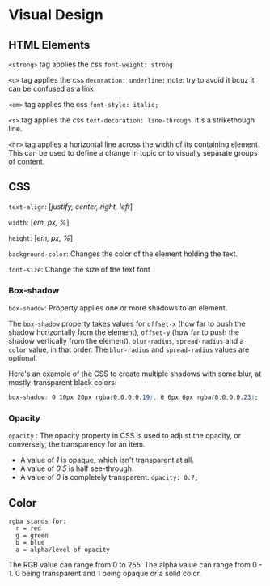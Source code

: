 # Visual Design

## HTML Elements
`<strong>` tag applies the css `font-weight: strong`

`<u>` tag applies the css `decoration: underline;` note: try to avoid it bcuz it can be confused as a link

`<em>` tag applies the css `font-style: italic;`

`<s>` tag applies the css `text-decoration: line-through`. it's a strikethough line.

`<hr>` tag applies a horizontal line across the width of its containing element. This can be used to define a change in topic or to visually separate groups of content.

## CSS
`text-align`: [*justify, center, right, left*]

`width`: [*em, px, %*]

`height`: [*em, px, %*]

`background-color`: Changes the color of the element holding the text.

`font-size`: Change the size of the text font
### Box-shadow
`box-shadow`: Property applies one or more shadows to an element.

The `box-shadow` property takes values for `offset-x` (how far to push the shadow horizontally from the element), `offset-y` (how far to push the shadow vertically from the element), `blur-radius`, `spread-radius` and a `color` value, in that order. The `blur-radius` and `spread-radius` values are optional.

Here's an example of the CSS to create multiple shadows with some blur, at mostly-transparent black colors:
```css
box-shadow: 0 10px 20px rgba(0,0,0,0.19), 0 6px 6px rgba(0,0,0,0.23);
```
### Opacity
`opacity` : The opacity property in CSS is used to adjust the opacity, or conversely, the transparency for an item.
- A value of *1* is opaque, which isn't transparent at all.
- A value of *0.5* is half see-through.
- A value of *0* is completely transparent.
`opacity: 0.7;`

## Color
```
rgba stands for: 
  r = red
  g = green
  b = blue
  a = alpha/level of opacity
  ```
  
  The RGB value can range from 0 to 255. The alpha value can range from 0 - 1. 0 being transparent and 1 being opaque or a solid color.
  
